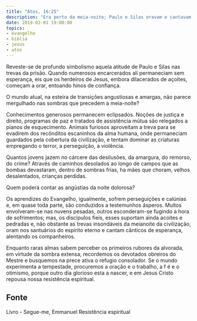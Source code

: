 ```yaml
---
title: "Atos, 16:25"
description: "Era perto da meia-noite; Paulo e Silas oravam e cantavam hinos a Deus e os outros presos os escutavam"
date: 2019-02-01 19:00:00
topics: 
- evangelho
- biblia
- jesus
- atos
---
```


Reveste-se de profundo simbolismo aquela atitude de Paulo e Silas nas
trevas da prisão. Quando numerosos encarcerados ali permaneciam sem
esperança, eis que os herdeiros de Jesus, embora dilacerados de açoites,
começam a orar, entoando hinos de confiança.

O mundo atual, na esteira de transições angustiosas e amargas, não parece
mergulhado nas sombras que precedem a meia-noite?  

Conhecimentos generosos permanecem eclipsados. Noções de justiça e direito,
programas de paz e tratados de assistência mútua são relegados a pianos de
esquecimento. Animais furiosos aproveitam a treva para se evadirem dos
recônditos escaninhos da alma humana, onde permaneciam guardados pela cobertura
da civilização, e tentam dominar as criaturas empregando o terror, a
perseguição, a violência.

Quantos jovens jazem no cárcere das desilusões, da amargura, do remorso, do
crime? Através de caminhos desolados ao longo de campos que as bombas
devastaram, dentro de sombras frias, ha mães que choram, velhos desalentados,
crianças perdidas. 

Quem poderá contar as angústias da noite dolorosa? 

Os aprendizes do Evangelho, igualmente, sofrem perseguições e calúnias e, em
quase toda parte, são conduzidos a testemunhos ásperos. Muitos envolveram-se nas
nuvens pesadas, outros esconderam-se fugindo a hora de sofrimentos; mas, os
discípulos fieis, esses suportam ainda acoites e pedradas e, não obstante as
trevas insondáveis da meianoite da civilização, oram nos santuários do espírito
eterno e cantam cânticos de esperança, alentando os companheiros.

Enquanto raras almas sabem perceber os primeiros rubores da alvorada, em
virtude da sombra extensa, recordemos os devotados obreiros do Mestre e
busquemos na prece ativa o refugio consolador. Se o mundo experimenta a
tempestade, procuremos a oração e o trabalho, a f é e o otimismo, porque outro
dia glorioso esta a nascer, e em Jesus Cristo repousa nossa resistência espiritual.




## Fonte
Livro - Segue-me, Emmanuel
Resistência espiritual

